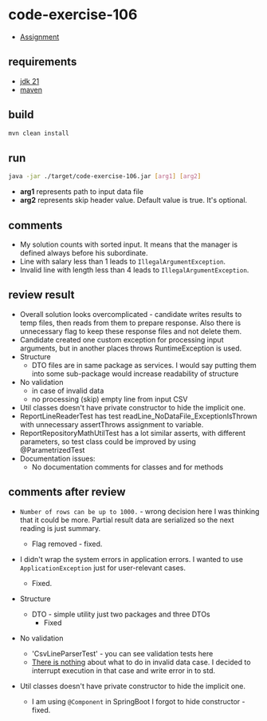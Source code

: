 # code-exercise-106

- [Assignment](./ASSIGNMENT.md)

## requirements

- [jdk 21](https://adoptium.net/)
- [maven](https://maven.apache.org/)

## build

```bash
mvn clean install
```

## run

```bash
java -jar ./target/code-exercise-106.jar [arg1] [arg2]
```

- **arg1** represents path to input data file
- **arg2** represents skip header value. Default value is true. It's optional.

## comments

- My solution counts with sorted input. It means that the manager is defined always before his subordinate.
- Line with salary less than 1 leads to `IllegalArgumentException`.
- Invalid line with length less than 4 leads to `IllegalArgumentException`.

## review result

- Overall solution looks overcomplicated - candidate writes results to temp files, then reads from them to prepare
  response. Also there is unnecessary flag to keep these response files and not delete them.
- Candidate created one custom exception for processing input arguments, but in another places throws RuntimeException
  is used.
- Structure
    - DTO files are in same package as services. I would say putting them into some sub-package would increase
      readability of structure
- No validation
    - in case of invalid data
    - no processing (skip) empty line from input CSV
- Util classes doesn't have private constructor to hide the implicit one.
- ReportLineReaderTest has test readLine_NoDataFile_ExceptionIsThrown with unnecessary assertThrows assignment to
  variable.
- ReportRepositoryMathUtilTest has a lot similar asserts, with different parameters, so test class could be improved by
  using @ParametrizedTest
- Documentation issues:
    - No documentation comments for classes and for methods

## comments after review

- `Number of rows can be up to 1000.` - wrong decision here I was thinking that it could be more. Partial result data
  are serialized so the next reading is just summary.
    - Flag removed - fixed.

- I didn't wrap the system errors in application errors. I wanted to use `ApplicationException` just for user-relevant
  cases.
    - Fixed.

- Structure
    - DTO - simple utility just two packages and three DTOs
        - Fixed

- No validation
    - 'CsvLineParserTest' - you can see validation tests here
    - [There is nothing](ASSIGNMENT.md) about what to do in invalid data case. I decided to interrupt execution in that
      case and write error in to std.

- Util classes doesn't have private constructor to hide the implicit one.
  - I am using `@Component` in SpringBoot I forgot to hide constructor - fixed. 
